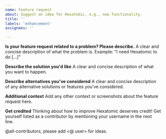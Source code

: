 ```yaml
---
name: Feature request
about: Suggest an idea for Hexatomic, e.g., new functionality.
title: ''
labels: 'enhancement'
assignees: ''

---
```


**Is your feature request related to a problem? Please describe.**
A clear and concise description of what the problem is. Example: "I need Hexatomic to do [...]"

**Describe the solution you'd like**
A clear and concise description of what you want to happen.

**Describe alternatives you've considered**
A clear and concise description of any alternative solutions or features you've considered.

**Additional context**
Add any other context or screenshots about the feature request here.

**Get credited**
Thinking about how to improve Hexatomic deserves credit! Get yourself listed as a contributor by mentioning your username in the next line.

@all-contributors, please add <@ user> for ideas.

<!-- Replace <@user> in the line above with your GitHub username by the @ symbol. -->
